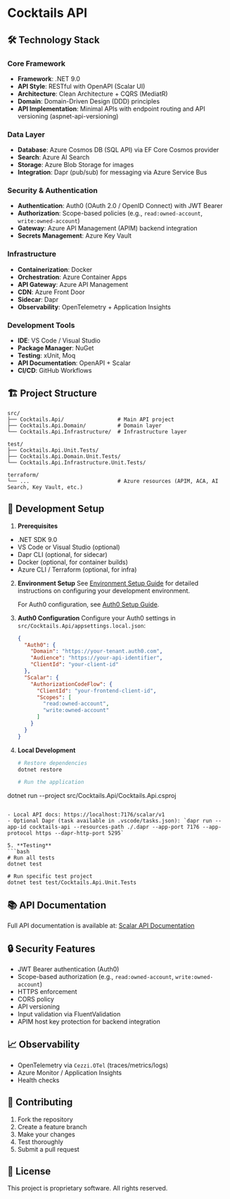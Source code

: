 # Cocktails API

## 🛠️ Technology Stack

### Core Framework
- **Framework**: .NET 9.0
- **API Style**: RESTful with OpenAPI (Scalar UI)
- **Architecture**: Clean Architecture + CQRS (MediatR)
- **Domain**: Domain-Driven Design (DDD) principles
- **API Implementation**: Minimal APIs with endpoint routing and API versioning (aspnet-api-versioning)

### Data Layer
- **Database**: Azure Cosmos DB (SQL API) via EF Core Cosmos provider
- **Search**: Azure AI Search
- **Storage**: Azure Blob Storage for images
- **Integration**: Dapr (pub/sub) for messaging via Azure Service Bus

### Security & Authentication
- **Authentication**: Auth0 (OAuth 2.0 / OpenID Connect) with JWT Bearer
- **Authorization**: Scope-based policies (e.g., `read:owned-account`, `write:owned-account`)
- **Gateway**: Azure API Management (APIM) backend integration
- **Secrets Management**: Azure Key Vault

### Infrastructure
- **Containerization**: Docker
- **Orchestration**: Azure Container Apps
- **API Gateway**: Azure API Management
- **CDN**: Azure Front Door
- **Sidecar**: Dapr
- **Observability**: OpenTelemetry + Application Insights

### Development Tools
- **IDE**: VS Code / Visual Studio
- **Package Manager**: NuGet
- **Testing**: xUnit, Moq
- **API Documentation**: OpenAPI + Scalar
- **CI/CD**: GitHub Workflows

## 🏗️ Project Structure
```
src/
├── Cocktails.Api/                 # Main API project
├── Cocktails.Api.Domain/          # Domain layer
└── Cocktails.Api.Infrastructure/  # Infrastructure layer

test/
├── Cocktails.Api.Unit.Tests/
├── Cocktails.Api.Domain.Unit.Tests/
└── Cocktails.Api.Infrastructure.Unit.Tests/

terraform/
└── ...                            # Azure resources (APIM, ACA, AI Search, Key Vault, etc.)
```

## 🚀 Development Setup

1. **Prerequisites**
  - .NET SDK 9.0
  - VS Code or Visual Studio (optional)
  - Dapr CLI (optional, for sidecar)
  - Docker (optional, for container builds)
  - Azure CLI / Terraform (optional, for infra)

2. **Environment Setup**
   See [Environment Setup Guide](.readme/env-setup.md) for detailed instructions on configuring your development environment.
   
   For Auth0 configuration, see [Auth0 Setup Guide](.readme/readme-auth0.md).

3. **Auth0 Configuration**
   Configure your Auth0 settings in `src/Cocktails.Api/appsettings.local.json`:
   ```json
   {
     "Auth0": {
       "Domain": "https://your-tenant.auth0.com",
       "Audience": "https://your-api-identifier",
       "ClientId": "your-client-id"
     },
     "Scalar": {
       "AuthorizationCodeFlow": {
         "ClientId": "your-frontend-client-id",
         "Scopes": [
           "read:owned-account",
           "write:owned-account"
         ]
       }
     }
   }
   ```

4. **Local Development**
   ```bash
   # Restore dependencies
   dotnet restore
   
   # Run the application
  dotnet run --project src/Cocktails.Api/Cocktails.Api.csproj
   ```

  - Local API docs: https://localhost:7176/scalar/v1
  - Optional Dapr (task available in .vscode/tasks.json): `dapr run --app-id cocktails-api --resources-path ./.dapr --app-port 7176 --app-protocol https --dapr-http-port 5295`

5. **Testing**
   ```bash
   # Run all tests
   dotnet test
   
   # Run specific test project
  dotnet test test/Cocktails.Api.Unit.Tests
   ```

## 📚 API Documentation

Full API documentation is available at: [Scalar API Documentation](https://api.cezzis.com/prd/cocktails/api-docs/v1/scalar/v1)

## 🔒 Security Features

- JWT Bearer authentication (Auth0)
- Scope-based authorization (e.g., `read:owned-account`, `write:owned-account`)
- HTTPS enforcement
- CORS policy
- API versioning
- Input validation via FluentValidation
- APIM host key protection for backend integration

## 📈 Observability

- OpenTelemetry via `Cezzi.OTel` (traces/metrics/logs)
- Azure Monitor / Application Insights
- Health checks

## 🤝 Contributing

1. Fork the repository
2. Create a feature branch
3. Make your changes
4. Test thoroughly
5. Submit a pull request

## 📄 License

This project is proprietary software. All rights reserved. 